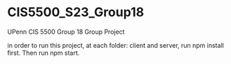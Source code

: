 # CIS5500_S23_Group18
UPenn CIS 5500 Group 18 Group Project

in order to run this project, at each folder: client and server, run npm install first. Then run npm start.
